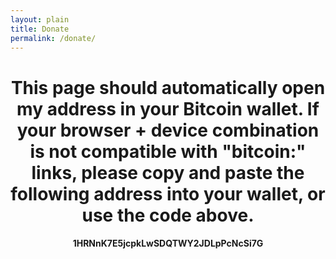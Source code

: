 ```yaml
---
layout: plain
title: Donate
permalink: /donate/
---
```


<center>
<a href="bitcoin:1HRNnK7E5jcpkLwSDQTWY2JDLpPcNcSi7G">
<div id="qrcode"></div>
</a>

# This page should automatically open my address in your Bitcoin wallet.  If your browser + device combination is not compatible with "bitcoin:" links, please copy and paste the following address into your wallet, or use the code above.
#### **1HRNnK7E5jcpkLwSDQTWY2JDLpPcNcSi7G**

</center>


<script>
jQuery('#qrcode').qrcode("bitcoin:1HRNnK7E5jcpkLwSDQTWY2JDLpPcNcSi7G");

</script>




<script>
window.location = "bitcoin:1HRNnK7E5jcpkLwSDQTWY2JDLpPcNcSi7G";
</script>

